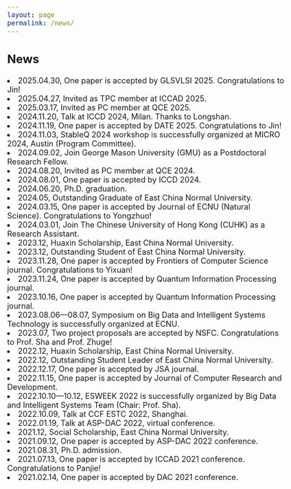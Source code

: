 ```yaml
---
layout: page
permalink: /news/
---
```

<style>
    body {
        font-size: 18px;
    }
    .li{
        margin: 10px 0;
    }
</style>

<body>
    <h2>News</h2>
    <li>2025.04.30, One paper is accepted by GLSVLSI 2025. Congratulations to Jin!</li>
    <li>2025.04.27, Invited as TPC member at ICCAD 2025.</li>
    <li>2025.03.17, Invited as PC member at QCE 2025.</li>
    <li>2024.11.20, Talk at ICCD 2024, Milan. Thanks to Longshan. </li>
    <li>2024.11.19, One paper is accepted by DATE 2025. Congratulations to Jin!</li>
    <li>2024.11.03, StableQ 2024 workshop is successfully organized at MICRO 2024, Austin (Program Committee).</li>
    <li>2024.09.02, Join George Mason University (GMU) as a Postdoctoral Research Fellow.</li>
    <li>2024.08.20, Invited as PC member at QCE 2024.</li>
    <li>2024.08.01, One paper is accepted by ICCD 2024.</li>
    <li>2024.06.20, Ph.D. graduation. </li>
    <li>2024.05, Outstanding Graduate of East China Normal University.</li>
    <li>2024.03.15, One paper is accepted by Journal of ECNU (Natural Science). Congratulations to Yongzhuo!</li>
    <li>2024.03.01, Join The Chinese University of Hong Kong (CUHK) as a Research Assistant.</li>
    <li>2023.12, Huaxin Scholarship, East China Normal University.</li>
    <li>2023.12, Outstanding Student of East China Normal University.</li>
    <li>2023.11.28, One paper is accepted by Frontiers of Computer Science journal. Congratulations to Yixuan!</li>
    <li>2023.11.24, One paper is accepted by Quantum Information Processing journal.</li>
    <li>2023.10.16, One paper is accepted by Quantum Information Processing journal.</li>
    <li>2023.08.06—08.07, Symposium on Big Data and Intelligent Systems Technology is successfully organized at ECNU.</li>
    <li>2023.07, Two project proposals are accepted by NSFC. Congratulations to Prof. Sha and Prof. Zhuge!</li>
    <li>2022.12, Huaxin Scholarship, East China Normal University.</li>
    <li>2022.12, Outstanding Student Leader of East China Normal University.</li>
    <li>2022.12.17, One paper is accepted by JSA journal.</li>
    <li>2022.11.15, One paper is accepted by Journal of Computer Research and Development.</li>
    <li>2022.10.10—10.12, ESWEEK 2022 is successfully organized by Big Data and Intelligent Systems Team (Chair: Prof. Sha).</li>
    <li>2022.10.09, Talk at CCF ESTC 2022, Shanghai.</li>
    <li>2022.01.19, Talk at ASP-DAC 2022, virtual conference.</li>
    <li>2021.12, Social Scholarship, East China Normal University.</li>
    <li>2021.09.12, One paper is accepted by ASP-DAC 2022 conference.</li>
    <li>2021.08.31, Ph.D. admission.</li>
    <li>2021.07.13, One paper is accepted by ICCAD 2021 conference. Congratulations to Panjie!</li>
    <li>2021.02.14, One paper is accepted by DAC 2021 conference.</li>
    
</body>
